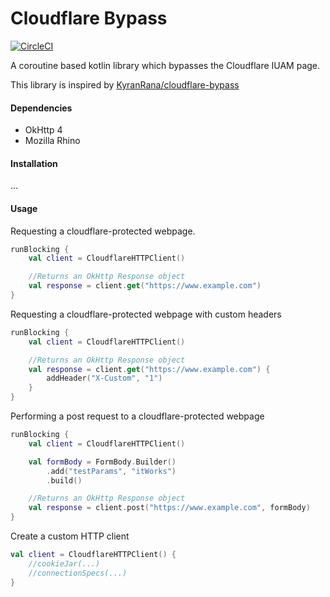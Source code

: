 # Cloudflare Bypass

[![CircleCI](https://circleci.com/gh/Marplex/CloudflareBypass.svg)](https://circleci.com/gh/Marplex/CloudflareBypass)

A coroutine based kotlin library which bypasses the Cloudflare IUAM page.

This library is inspired by [KyranRana/cloudflare-bypass](https://github.com/KyranRana/cloudflare-bypass)
#### Dependencies

- OkHttp 4
- Mozilla Rhino

#### Installation
...

#### Usage

Requesting a cloudflare-protected webpage.

```kotlin
runBlocking {
    val client = CloudflareHTTPClient()

    //Returns an OkHttp Response object
    val response = client.get("https://www.example.com")
}
```

Requesting a cloudflare-protected webpage with custom headers

```kotlin
runBlocking {
    val client = CloudflareHTTPClient()

    //Returns an OkHttp Response object
    val response = client.get("https://www.example.com") {
        addHeader("X-Custom", "1")
    }
}
```

Performing a post request to a cloudflare-protected webpage

```kotlin
runBlocking {
    val client = CloudflareHTTPClient()

    val formBody = FormBody.Builder()
        .add("testParams", "itWorks")
        .build()

    //Returns an OkHttp Response object
    val response = client.post("https://www.example.com", formBody)
}
```

Create a custom HTTP client

```kotlin
val client = CloudflareHTTPClient() {
    //cookieJar(...)
    //connectionSpecs(...)
}
```